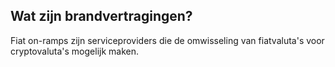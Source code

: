 ## Wat zijn brandvertragingen?

Fiat on-ramps zijn serviceproviders die de omwisseling van fiatvaluta's voor cryptovaluta's mogelijk maken.